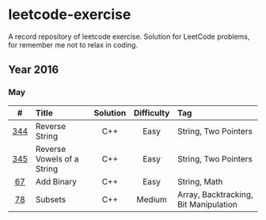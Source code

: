 # leetcode-exercise
A record repository of leetcode exercise. Solution for LeetCode problems, for remember me not to relax in coding.

## Year 2016
### May

|                    #                     | Title                      | Solution | Difficulty | Tag                                   |
| :--------------------------------------: | :------------------------- | :------: | :--------: | :------------------------------------ |
| [344](https://leetcode.com/problems/reverse-string/) | Reverse String             |   C++    |    Easy    | String, Two Pointers                  |
| [345](https://leetcode.com/problems/reverse-vowels-of-a-string/) | Reverse Vowels of a String |   C++    |    Easy    | String, Two Pointers                  |
| [67](https://leetcode.com/problems/add-binary/) | Add Binary                 |   C++    |    Easy    | String, Math                          |
| [78](https://leetcode.com/problems/subsets/) | Subsets                    |   C++    |   Medium   | Array, Backtracking, Bit Manipulation |

